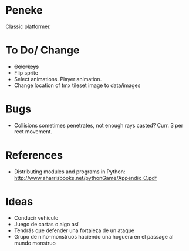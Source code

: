 # Peneke
Classic platformer.

# To Do/ Change
* ~~Colorkeys~~
* Flip sprite
* Select animations. Player animation.
* Change location of tmx tileset image to data/images 

# Bugs
* Collisions sometimes penetrates, not enough rays casted? Curr. 3 per rect movement.

# References
* Distributing modules and programs in Python: http://www.aharrisbooks.net/pythonGame/Appendix_C.pdf

# Ideas
* Conducir vehículo
* Juego de cartas o algo así
* Tendrás que defender una fortaleza de un ataque
* Grupo de niño-monstruos haciendo una hoguera en el passage al mundo monstruo
